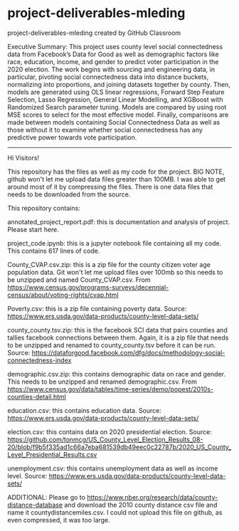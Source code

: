 # project-deliverables-mleding
project-deliverables-mleding created by GitHub Classroom


Executive Summary: This project uses county level social connectedness data from Facebook’s Data for Good
as well as demographic factors like race, education, income, and gender to predict voter
participation in the 2020 election. The work begins with sourcing and engineering data, in
particular, pivoting social connectedness data into distance buckets, normalizing into
proportions, and joining datasets together by county. Then, models are generated using OLS
linear regressions, Forward Step Feature Selection, Lasso Regression, General Linear Modelling,
and XGBoost with Randomized Search parameter tuning. Models are compared by using root
MSE scores to select for the most effective model. Finally, comparisons are made between
models containing Social Connectedness Data as well as those without it to examine whether
social connectedness has any predictive power towards vote participation. 

------


Hi Visitors!

This repository has the files as well as my code for the project. BIG NOTE, github won't let me upload data files greater than 100MB. I was able
to get around most of it by compressing the files. There is one data files that needs to be downloaded from the source.

This repository contains:

annotated_project_report.pdf: this is documentation and analysis of project. Please start here.

project_code.ipynb: this is a jupyter notebook file containing all my code. This contains 617 lines of code.

County_CVAP.csv.zip: this is a zip file for the county citizen voter age population data. Git won't let me upload files over 100mb so this needs to be unzipped and 
  named County_CVAP.csv. From https://www.census.gov/programs-surveys/decennial-census/about/voting-rights/cvap.html

Poverty.csv: this is a zip file containing poverty data. Source: https://www.ers.usda.gov/data-products/county-level-data-sets/

county_county.tsv.zip: this is the facebook SCI data that pairs counties and tallies facebook connections between them. Again, it is a zip file 
  that needs to be unzipped and renamed to county_county.tsv before it can be run. Source: https://dataforgood.facebook.com/dfg/docs/methodology-social-connectedness-index


demographic.csv.zip: this contains demographic data on race and gender. This needs to be unzipped and renamed demographic.csv. 
  From https://www.census.gov/data/tables/time-series/demo/popest/2010s-counties-detail.html

education.csv: this contains education data. Source: https://www.ers.usda.gov/data-products/county-level-data-sets/

election.csv: this contains data on 2020 presidential election.
  Source: https://github.com/tonmcg/US_County_Level_Election_Results_08-20/blob/f9b5f335ad1c66a7eba681539db49eec0c22787b/2020_US_County_Level_Presidential_Results.csv

unemployment.csv: this contains unemployment data as well as income level. Source: https://www.ers.usda.gov/data-products/county-level-data-sets/

ADDITIONAL:
Please go to https://www.nber.org/research/data/county-distance-database and download the 2010 county distance csv file and name it countydistancemiles.csv. 
I could not upload this file on github, as even compressed, it was too large. 
